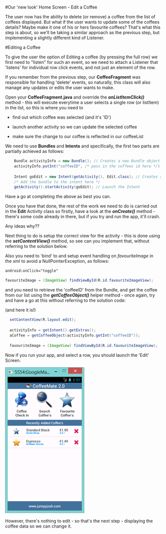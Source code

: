 #Our 'new look' Home Screen - Edit a Coffee

The user now has the ability to delete (or remove) a coffee from the list of coffees displayed. But what if the user wants to update some of the coffees details? Maybe make it one of his or hers favourite coffees? That's what this step is about, so we'll be taking a similar approach as the previous step, but implementing a slightly different kind of Listener.

#Editing a Coffee

To give the user the option of Editing a coffee (by pressing the full row) we first need to "listen" for such an event, so we need to attach a Listener that 'listens' for individual row click events, and not just an element of the row. 

If you remember from the previous step, our <b>CoffeeFragment</b> was responsible for handling 'delete' events, so naturally, this class will also manage any updates or edits the user wants to make.

Open your <b>CoffeeFragment.java</b> and override the <b><i>onListItemClick()</i></b> method - this will execute everytime a user selects a single row (or listItem) in the list, so this is where you need to

- find out which coffee was selected (and it's 'ID')

- launch another activity so we can update the selected coffee

- make sure the change to our coffee is reflected in our coffeeList


We need to use <b>Bundles</b> and <b>Intents</b> and specifically, the first two parts are partially achieved as follows:

~~~java
	Bundle activityInfo = new Bundle(); // Creates a new Bundle object
    activityInfo.putInt("coffeeID", /* pass in the coffees id here */);
    
    Intent goEdit = new Intent(getActivity(), Edit.class); // Creates a new Intent
    /* Add the bundle to the intent here */
    getActivity().startActivity(goEdit); // Launch the Intent
~~~

Have a go at completing the above as best you can. 

Once you have that done, the rest of the work we need to do is carried out in the <b>Edit</b> Activity class so firstly, have a look at the <b><i>onCreate()</i></b> method - there's some code already in there, but if you try and run the app, it'll crash.

Any ideas why??

Next thing to do is setup the correct view for the activity - this is done using the <b><i>setContentView()</i></b> method, so see can you implement that, without referring to the solution below.

Also you need to 'bind' to and setup event handling on <i>favouriteImage</i> in the xml to avoid a NullPointerException, as follows:

~~~xml
android:onClick="toggle"
~~~

~~~java
favouriteImage = (ImageView) findViewById(R.id.favouriteImageView);
~~~

and you need to retrieve the 'coffeeID' from the Bundle, and get the coffee from our list using the <b><i>getCoffeeObject()</i></b> helper method - once again, try and have a go at this without referring to the solution code:

(and here it is!)

~~~java
  setContentView(R.layout.edit);
    
  activityInfo = getIntent().getExtras();
  aCoffee = getCoffeeObject(activityInfo.getInt("coffeeID"));

  favouriteImage = (ImageView) findViewById(R.id.favouriteImageView);
~~~

Now if you run your app, and select a row, you should launch the 'Edit' Screen.

![](../img/lab0308.png)

However, there's nothing to edit - so that's the next step - displaying the coffee data so we can change it.

